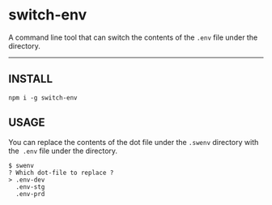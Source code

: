 # switch-env

A command line tool that can switch the contents of the `.env` file under the directory.

---
## INSTALL
`npm i -g switch-env`

## USAGE

You can replace the contents of the dot file under the `.swenv` directory with the` .env` file under the directory.

```
$ swenv
? Which dot-file to replace ?
> .env-dev
  .env-stg
  .env-prd
```

